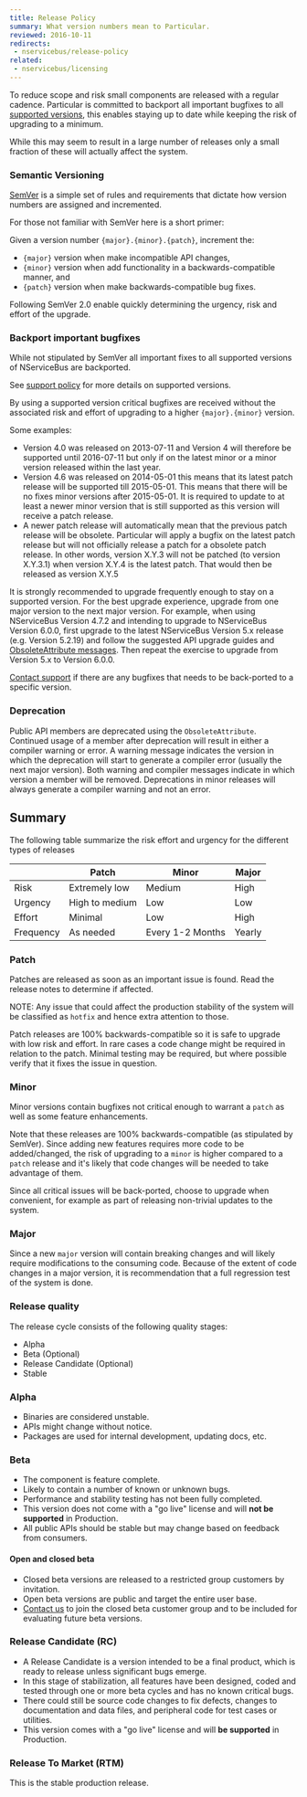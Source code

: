 ```yaml
---
title: Release Policy
summary: What version numbers mean to Particular.
reviewed: 2016-10-11
redirects:
 - nservicebus/release-policy
related:
 - nservicebus/licensing
---
```


To reduce scope and risk small components are released with a regular cadence. Particular is committed to backport all important bugfixes to all [supported versions](/nservicebus/upgrades/support-policy.md), this enables staying up to date while keeping the risk of upgrading to a minimum.

While this may seem to result in a large number of releases only a small fraction of these will actually affect the system.


### Semantic Versioning

[SemVer](http://semver.org/) is a simple set of rules and requirements that dictate how version numbers are assigned and incremented.

For those not familiar with SemVer here is a short primer:

Given a version number `{major}.{minor}.{patch}`, increment the:

 * `{major}` version when make incompatible API changes,
 * `{minor}` version when add functionality in a backwards-compatible manner, and
 * `{patch}` version when make backwards-compatible bug fixes.

Following SemVer 2.0 enable quickly determining the urgency, risk and effort of the upgrade.


### Backport important bugfixes

While not stipulated by SemVer all important fixes to all supported versions of NServiceBus are backported.

See [support policy](/nservicebus/upgrades/support-policy.md) for more details on supported versions.

By using a supported version critical bugfixes are received without the associated risk and effort of upgrading to a higher `{major}.{minor}` version.

Some examples:

 * Version 4.0 was released on 2013-07-11 and Version 4 will therefore be supported until 2016-07-11 but only if on the latest minor or a minor version released within the last year.
 * Version 4.6 was released on 2014-05-01 this means that its latest patch release will be supported till 2015-05-01. This means that there will be no fixes minor versions after 2015-05-01. It is required to update to at least a newer minor version that is still supported as this version will receive a patch release.
 * A newer patch release will automatically mean that the previous patch release will be obsolete. Particular will apply a bugfix on the latest patch release but will not officially release a patch for a obsolete patch release. In other words, version X.Y.3 will not be patched (to version X.Y.3.1) when version X.Y.4 is the latest patch. That would then be released as version X.Y.5

It is strongly recommended to upgrade frequently enough to stay on a supported version. For the best upgrade experience, upgrade from one major version to the next major version. For example, when using NServiceBus Version 4.7.2 and intending to upgrade to NServiceBus Version 6.0.0, first upgrade to the latest NServiceBus Version 5.x release (e.g. Version 5.2.19) and follow the suggested API upgrade guides and [ObsoleteAttribute messages](https://msdn.microsoft.com/en-us/library/system.obsoleteattribute.aspx). Then repeat the exercise to upgrade from Version 5.x to Version 6.0.0.

[Contact support](https://particular.net/support) if there are any bugfixes that needs to be back-ported to a specific version.


### Deprecation

Public API members are deprecated using the `ObsoleteAttribute`. Continued usage of a member after deprecation will result in either a compiler warning or error. A warning message indicates the version in which the deprecation will start to generate a compiler error (usually the next major version). Both warning and compiler messages indicate in which version a member will be removed. Deprecations in minor releases will always generate a compiler warning and not an error.


## Summary

The following table summarize the risk effort and urgency for the different types of releases

|  | Patch | Minor | Major |
|---------|----------------|--------|-------|
| Risk | Extremely low | Medium | High |
| Urgency | High to medium | Low | Low |
| Effort | Minimal | Low | High |
| Frequency | As needed | Every 1-2 Months | Yearly |


### Patch

Patches are released as soon as an important issue is found. Read the release notes to determine if affected.

NOTE: Any issue that could affect the production stability of the system will be classified as `hotfix` and hence extra attention to those.

Patch releases are 100% backwards-compatible so it is safe to upgrade with low risk and effort. In rare cases a code change might be required in relation to the patch. Minimal testing may be required, but where possible verify that it fixes the issue in question.


### Minor

Minor versions contain bugfixes not critical enough to warrant a `patch` as well as some feature enhancements.

Note that these releases are 100% backwards-compatible (as stipulated by SemVer). Since adding new features requires more code to be added/changed, the risk of upgrading to a `minor` is higher compared to a `patch` release and it's likely that code changes will be needed to take advantage of them.

Since all critical issues will be back-ported, choose to upgrade when convenient, for example as part of releasing non-trivial updates to the system.


### Major

Since a new `major` version will contain breaking changes and will likely require modifications to the consuming code. Because of the extent of code changes in a major version, it is recommendation that a full regression test of the system is done.


### Release quality

The release cycle consists of the following quality stages:

 * Alpha
 * Beta (Optional)
 * Release Candidate (Optional)
 * Stable


### Alpha

 * Binaries are considered unstable.
 * APIs might change without notice.
 * Packages are used for internal development, updating docs, etc.


### Beta

 * The component is feature complete.
 * Likely to contain a number of known or unknown bugs.
 * Performance and stability testing has not been fully completed.
 * This version does not come with a "go live" license and will **not be supported** in Production.
 * All public APIs should be stable but may change based on feedback from consumers.


#### Open and closed beta

 * Closed beta versions are released to a restricted group customers by invitation.
 * Open beta versions are public and target the entire user base.
 * [Contact us](http://particular.net/contactus) to join the closed beta customer group and to be included for evaluating future beta versions.


### Release Candidate (RC)

 * A Release Candidate is a version intended to be a final product, which is ready to release unless significant bugs emerge. 
 * In this stage of stabilization, all features have been designed, coded and tested through one or more beta cycles and has no known critical bugs. 
 * There could still be source code changes to fix defects, changes to documentation and data files, and peripheral code for test cases or utilities.
 * This version comes with a "go live" license and will **be supported** in Production.


### Release To Market (RTM)

This is the stable production release.
